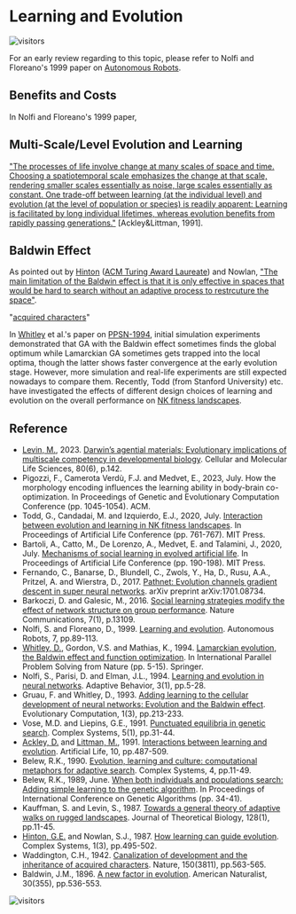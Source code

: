 # Learning and Evolution

![visitors](https://visitor-badge.laobi.icu/badge?page_id=Evolutionary-Intelligence.ECAMP-LAE)

For an early review regarding to this topic, please refer to Nolfi and Floreano's 1999 paper on
[Autonomous Robots]().

## Benefits and Costs

In Nolfi and Floreano's 1999 paper,

## Multi-Scale/Level Evolution and Learning

["The processes of life involve change at many scales of space and time. Choosing a spatiotemporal scale emphasizes the change at that scale, rendering smaller scales essentially as noise, large scales essentially as constant. One trade-off between learning (at the individual level) and evolution (at the level of population or species) is readily apparent: Learning is facilitated by long individual lifetimes, whereas evolution benefits from rapidly passing generations."](https://www.amazon.com/Artificial-INSTITUTE-SCIENCES-COMPLEXITY-PROCEEDINGS/dp/0201525712) [Ackley&Littman, 1991].

## Baldwin Effect

As pointed out by [Hinton](http://www.cs.toronto.edu/~hinton/) ([ACM Turing Award Laureate](https://amturing.acm.org/award_winners/hinton_4791679.cfm)) and Nowlan, ["The main limitation of the Baldwin effect is that it is only effective in spaces that would be hard to search without an adaptive process to restrcuture the space"](https://www.cs.toronto.edu/~hinton/absps/baldwin.pdf).

"[acquired characters](https://www.journals.uchicago.edu/doi/pdf/10.1086/276428)"

In [Whitley]() et al.'s paper on [PPSN-1994](), initial simulation experiments demonstrated that GA with
the Baldwin effect sometimes finds the global optimum while Lamarckian GA sometimes gets trapped into
the local optima, though the latter shows faster convergence at the early evolution stage. However, more
simulation and real-life experiments are still expected nowadays to compare them. Recently, Todd (from
Stanford University) etc. have investigated the effects of different design choices of learning and
evolution on the overall performance on [NK fitness landscapes](https://direct.mit.edu/isal/proceedings-pdf/isal2020/32/761/1908534/isal_a_00331.pdf).

## Reference

* [Levin, M.](), 2023.
  [Darwin’s agential materials: Evolutionary implications of multiscale competency in developmental biology]().
  Cellular and Molecular Life Sciences, 80(6), p.142.
* Pigozzi, F., Camerota Verdù, F.J. and Medvet, E., 2023, July.
  How the morphology encoding influences the learning ability in body-brain co-optimization.
  In Proceedings of Genetic and Evolutionary Computation Conference (pp. 1045-1054). ACM.
* Todd, G., Candadai, M. and Izquierdo, E.J., 2020, July.
  [Interaction between evolution and learning in NK fitness landscapes](https://direct.mit.edu/isal/proceedings-pdf/isal2020/32/761/1908534/isal_a_00331.pdf).
  In Proceedings of Artificial Life Conference (pp. 761-767).
  MIT Press.
* Bartoli, A., Catto, M., De Lorenzo, A., Medvet, E. and Talamini, J., 2020, July.
  [Mechanisms of social learning in evolved artificial life]().
  In Proceedings of Artificial Life Conference (pp. 190-198).
  MIT Press.
* Fernando, C., Banarse, D., Blundell, C., Zwols, Y., Ha, D., Rusu, A.A., Pritzel, A. and Wierstra, D., 2017.
  [Pathnet: Evolution channels gradient descent in super neural networks](https://www.gatsby.ucl.ac.uk/~ucgtcbl/papers/FerBanBluZwoHaRusPriWie2017a.pdf).
  arXiv preprint arXiv:1701.08734.
* Barkoczi, D. and Galesic, M., 2016.
  [Social learning strategies modify the effect of network structure on group performance](https://www.nature.com/articles/ncomms13109).
  Nature Communications, 7(1), p.13109.
* Nolfi, S. and Floreano, D., 1999.
  [Learning and evolution](https://link.springer.com/article/10.1023/A:1008973931182).
  Autonomous Robots, 7, pp.89-113.
* [Whitley, D.](), Gordon, V.S. and Mathias, K., 1994.
  [Lamarckian evolution, the Baldwin effect and function optimization](https://link.springer.com/chapter/10.1007/3-540-58484-6_245).
  In International Parallel Problem Solving from Nature (pp. 5-15). Springer.
* Nolfi, S., Parisi, D. and Elman, J.L., 1994.
  [Learning and evolution in neural networks](https://journals.sagepub.com/doi/10.1177/105971239400300102).
  Adaptive Behavior, 3(1), pp.5-28.
* Gruau, F. and Whitley, D., 1993.
  [Adding learning to the cellular development of neural networks: Evolution and the Baldwin effect](https://ieeexplore.ieee.org/document/6791906).
  Evolutionary Computation, 1(3), pp.213-233.
* Vose, M.D. and Liepins, G.E., 1991.
  [Punctuated equilibria in genetic search](https://www.complex-systems.com/abstracts/v05_i01_a04/).
  Complex Systems, 5(1), pp.31-44.
* [Ackley, D.]() and [Littman, M.](), 1991.
  [Interactions between learning and evolution](https://www.amazon.com/Artificial-INSTITUTE-SCIENCES-COMPLEXITY-PROCEEDINGS/dp/0201525712).
  Artificial Life, 10, pp.487-509.
* Belew, R.K., 1990.
  [Evolution, learning and culture: computational metaphors for adaptive search](https://www.complex-systems.com/abstracts/v04_i01_a02/).
  Complex Systems, 4, pp.11-49.
* Belew, R.K., 1989, June.
  [When both individuals and populations search: Adding simple learning to the genetic algorithm](https://dl.acm.org/doi/10.5555/645512.657105).
  In Proceedings of International Conference on Genetic Algorithms (pp. 34-41).
* Kauffman, S. and Levin, S., 1987.
  [Towards a general theory of adaptive walks on rugged landscapes](https://www.sciencedirect.com/science/article/abs/pii/S0022519387800292).
  Journal of Theoretical Biology, 128(1), pp.11-45.
* [Hinton, G.E.]() and Nowlan, S.J., 1987.
  [How learning can guide evolution](https://www.cs.toronto.edu/~hinton/absps/baldwin.pdf).
  Complex Systems, 1(3), pp.495-502.
* Waddington, C.H., 1942.
  [Canalization of development and the inheritance of acquired characters](https://www.nature.com/articles/150563a0).
  Nature, 150(3811), pp.563-565.
* Baldwin, J.M., 1896.
  [A new factor in evolution](https://www.journals.uchicago.edu/doi/pdf/10.1086/276428).
  American Naturalist, 30(355), pp.536-553.

![visitors](https://visitor-badge.laobi.icu/badge?page_id=Evolutionary-Intelligence.ECAMP)

